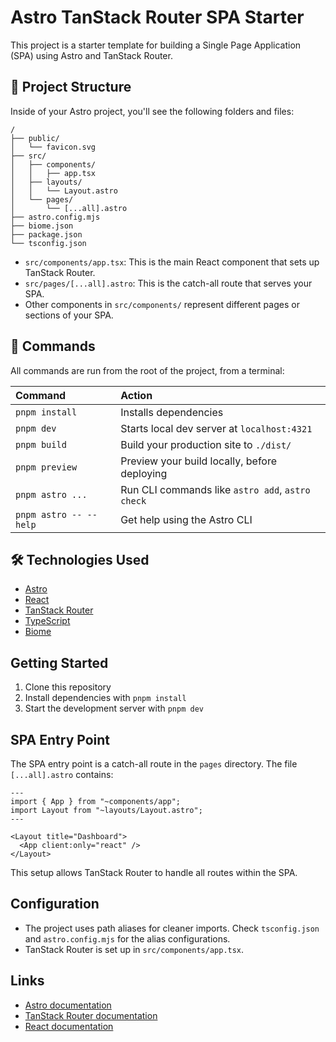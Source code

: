 # Astro TanStack Router SPA Starter

This project is a starter template for building a Single Page Application (SPA) using Astro and TanStack Router.

## 🚀 Project Structure

Inside of your Astro project, you'll see the following folders and files:

```text
/
├── public/
│   └── favicon.svg
├── src/
│   ├── components/
│   │   ├── app.tsx
│   ├── layouts/
│   │   └── Layout.astro
│   └── pages/
│       └── [...all].astro
├── astro.config.mjs
├── biome.json
├── package.json
└── tsconfig.json
```

- `src/components/app.tsx`: This is the main React component that sets up TanStack Router.
- `src/pages/[...all].astro`: This is the catch-all route that serves your SPA.
- Other components in `src/components/` represent different pages or sections of your SPA.

## 🧞 Commands

All commands are run from the root of the project, from a terminal:

| Command                   | Action                                           |
| :------------------------ | :----------------------------------------------- |
| `pnpm install`            | Installs dependencies                            |
| `pnpm dev`                | Starts local dev server at `localhost:4321`      |
| `pnpm build`              | Build your production site to `./dist/`          |
| `pnpm preview`            | Preview your build locally, before deploying     |
| `pnpm astro ...`          | Run CLI commands like `astro add`, `astro check` |
| `pnpm astro -- --help`    | Get help using the Astro CLI                     |

## 🛠️ Technologies Used

- [Astro](https://astro.build)
- [React](https://reactjs.org)
- [TanStack Router](https://tanstack.com/router)
- [TypeScript](https://www.typescriptlang.org)
- [Biome](https://biomejs.dev/guides/getting-started)

## Getting Started

1. Clone this repository
2. Install dependencies with `pnpm install`
3. Start the development server with `pnpm dev`

## SPA Entry Point

The SPA entry point is a catch-all route in the `pages` directory. The file `[...all].astro` contains:

```astro
---
import { App } from "~components/app";
import Layout from "~layouts/Layout.astro";
---

<Layout title="Dashboard">
  <App client:only="react" />
</Layout>
```

This setup allows TanStack Router to handle all routes within the SPA.

## Configuration

- The project uses path aliases for cleaner imports. Check `tsconfig.json` and `astro.config.mjs` for the alias configurations.
- TanStack Router is set up in `src/components/app.tsx`.

## Links

- [Astro documentation](https://docs.astro.build)
- [TanStack Router documentation](https://tanstack.com/router/latest)
- [React documentation](https://react.dev/)
